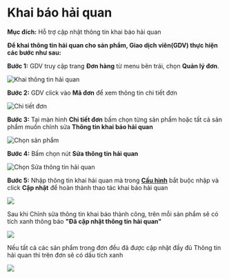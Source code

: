 # Khai báo hải quan

**Mục đích:** Hỗ trợ cập nhật thông tin khai báo hải quan

**Để khai thông tin hải quan cho sản phẩm, Giao dịch viên\(GDV\) thực hiện các bước như sau:**

**Bước 1:** GDV truy cập trang **Đơn hàng** từ menu bên trái, chọn **Quản lý đơn**.

![Khai th&#xF4;ng tin h&#x1EA3;i quan](https://user-images.githubusercontent.com/75475064/105573833-e5fb6b80-5d92-11eb-8959-bf9fadca05a5.png)

**Bước 2:** GDV click vào **Mã đơn** để xem thông tin chi tiết đơn

![Chi ti&#x1EBF;t &#x111;&#x1A1;n](https://user-images.githubusercontent.com/75475064/105573914-6621d100-5d93-11eb-98b2-c688b45fec46.png)

**Bước 3:** Tại màn hình **Chi tiết đơn** bấm chọn từng sản phẩm hoặc tất cả sản phẩm muốn chỉnh sửa **Thông tin khai báo hải quan**

![Ch&#x1ECD;n s&#x1EA3;n ph&#x1EA9;m](https://user-images.githubusercontent.com/75475064/105573996-15f73e80-5d94-11eb-8ba2-a90cf7e4a680.png)

**Bước 4:** Bấm chọn nút **Sửa thông tin hải quan**

![Ch&#x1ECD;n S&#x1EED;a th&#xF4;ng tin h&#x1EA3;i quan](https://user-images.githubusercontent.com/75475064/105574059-8bfba580-5d94-11eb-8ffc-7003221f769e.png)

**Bước 5:** Nhập thông tin khai hải quan mà trong [**Cấu hình**](https://hd.gobiz.vn/m5/cau-hinh/cauhinhchung) bắt buộc nhập và click **Cập nhật** để hoàn thành thao tác khai báo hải quan

![](https://user-images.githubusercontent.com/75475064/105574251-d03b7580-5d95-11eb-9368-339681145957.png)

Sau khi Chỉnh sửa thông tin khai báo thành công, trên mỗi sản phẩm sẽ có tích xanh thông báo **"Đã cập nhật thông tin hải quan"**

![](https://user-images.githubusercontent.com/75475064/105574279-0aa51280-5d96-11eb-9142-ad14d1b5ccd2.png)

Nếu tất cả các sản phẩm trong đơn đều đã được cập nhật đầy đủ Thông tin hải quan thì trên đơn sẽ có dấu tích xanh

![](https://user-images.githubusercontent.com/75475064/105574307-4fc94480-5d96-11eb-8b0c-4e3fcead10d3.png)


